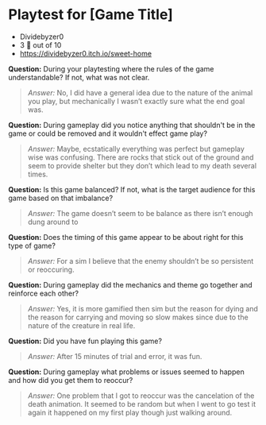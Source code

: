 # Playtest for [Game Title]

* Dividebyzer0
* 3 :poop: out of 10
* https://dividebyzer0.itch.io/sweet-home

**Question:** During your playtesting where the rules of the game understandable? If not, what was not clear.
> _Answer:_ No, I did have a general idea due to the nature of the animal you play, but mechanically I wasn’t exactly sure what the end goal was.

**Question:** During gameplay did you notice anything that shouldn't be in the game or could be removed and it wouldn't effect game play?
> _Answer:_ Maybe, ecstatically everything was perfect but gameplay wise was confusing. There are rocks that stick out of the ground and seem to provide shelter but they don’t which lead to my death several times.

**Question:** Is this game balanced? If not, what is the target audience for this game based on that imbalance?
> _Answer:_ The game doesn’t seem to be balance as there isn’t enough dung around to 

**Question:** Does the timing of this game appear to be about right for this type of game?
> _Answer:_ For a sim I believe that the enemy shouldn’t be so persistent or reoccuring.

**Question:** During gameplay did the mechanics and theme go together and reinforce each other?
> _Answer:_ Yes, it is more gamified then sim but the reason for dying and the reason for carrying and moving so slow makes since due to the nature of the creature in real life.

**Question:** Did you have fun playing this game?
> _Answer:_ After 15 minutes of trial and error, it was fun.

**Question:** During gameplay what problems or issues seemed to happen and how did you get them to reoccur?
> _Answer:_ One problem that I got to reoccur was the cancelation of the death animation. It seemed to be random but when I went to go test it again it happened on my first play though just walking around.

